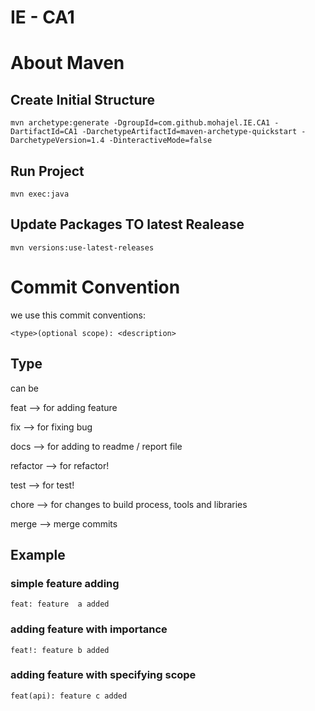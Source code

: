 # IE - CA1


# About Maven

## Create Initial Structure
    mvn archetype:generate -DgroupId=com.github.mohajel.IE.CA1 -DartifactId=CA1 -DarchetypeArtifactId=maven-archetype-quickstart -DarchetypeVersion=1.4 -DinteractiveMode=false

## Run Project
    mvn exec:java

## Update Packages TO latest Realease
    mvn versions:use-latest-releases

# Commit Convention

we use this commit conventions:

    <type>(optional scope): <description>

## Type

can be 

feat --> for adding feature

fix --> for fixing bug

docs --> for adding to readme / report file

refactor --> for refactor!

test --> for test!

chore --> for changes to build process, tools and libraries

merge --> merge commits

## Example

### simple feature adding
    feat: feature  a added

### adding feature with importance
    feat!: feature b added

### adding feature with specifying scope
    feat(api): feature c added







